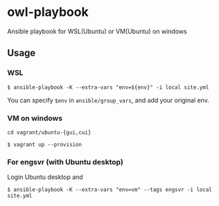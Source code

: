 owl-playbook
============

Ansible playbook for WSL(Ubuntu) or VM(Ubuntu) on windows


Usage
-----


### WSL

```
$ ansible-playbook -K --extra-vars "env=${env}" -i local site.yml
```

You can specify `$env` in `ansible/group_vars`, and add your original env.


### VM on windows

`cd vagrant/ubuntu-{gui,cui}`

```
$ vagrant up --provision
```

### For engsvr (with Ubuntu desktop)

Login Ubuntu desktop and

```
$ ansible-playbook -K --extra-vars "env=vm" --tags engsvr -i local site.yml
```

